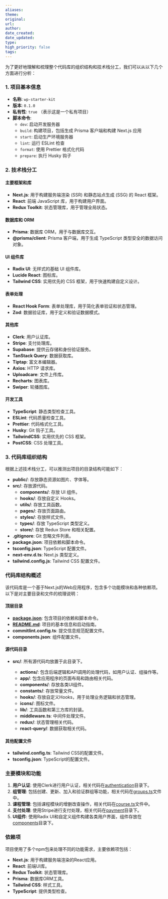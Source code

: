 ```yaml
---
aliases: 
theme: 
original: 
url: 
author: 
date_created: 
date_updated: 
type: 
high_priority: false
tags:
---
```

为了更好地理解和梳理整个代码库的组织结构和技术栈分工，我们可以从以下几个方面进行分析：

### 1. 项目基本信息

- **名称**: `wp-starter-kit`
- **版本**: `0.1.0`
- **私有性**: `true` （表示这是一个私有项目）
- **脚本命令**:
    - `dev`: 启动开发服务器
    - `build`: 构建项目，包括生成 Prisma 客户端和构建 Next.js 应用
    - `start`: 启动生产环境服务器
    - `lint`: 运行 ESLint 检查
    - `format`: 使用 Prettier 格式化代码
    - `prepare`: 执行 Husky 钩子

### 2. 技术栈分工

#### 主要框架和库

- **Next.js**: 用于构建服务端渲染 (SSR) 和静态站点生成 (SSG) 的 React 框架。
- **React**: 前端 JavaScript 库，用于构建用户界面。
- **Redux Toolkit**: 状态管理库，用于管理全局状态。

#### 数据库和 ORM

- **Prisma**: 数据库 ORM，用于与数据库交互。
- **@prisma/client**: Prisma 客户端，用于生成 TypeScript 类型安全的数据访问对象。

#### UI 组件库

- **Radix UI**: 无样式的基础 UI 组件库。
- **Lucide React**: 图标库。
- **Tailwind CSS**: 实用优先的 CSS 框架，用于快速构建自定义设计。

#### 表单处理

- **React Hook Form**: 表单处理库，用于简化表单验证和状态管理。
- **Zod**: 数据验证库，用于定义和验证数据模式。

#### 其他库

- **Clerk**: 用户认证库。
- **Stripe**: 支付处理库。
- **Supabase**: 提供云存储和身份验证服务。
- **TanStack Query**: 数据获取库。
- **Tiptap**: 富文本编辑器。
- **Axios**: HTTP 请求库。
- **Uploadcare**: 文件上传库。
- **Recharts**: 图表库。
- **Swiper**: 轮播图库。

#### 开发工具

- **TypeScript**: 静态类型检查工具。
- **ESLint**: 代码质量检查工具。
- **Prettier**: 代码格式化工具。
- **Husky**: Git 钩子工具。
- **TailwindCSS**: 实用优先的 CSS 框架。
- **PostCSS**: CSS 处理工具。

### 3. 代码库组织结构

根据上述技术栈分工，可以推测出项目的目录结构可能如下：

- **public/**: 存放静态资源如图片、字体等。
- **src/**: 存放源代码。
    - **components/**: 存放 UI 组件。
    - **hooks/**: 存放自定义 Hooks。
    - **utils/**: 存放工具函数。
    - **pages/**: 存放页面路由。
    - **styles/**: 存放样式文件。
    - **types/**: 存放 TypeScript 类型定义。
    - **store/**: 存放 Redux Store 和相关配置。
- **.gitignore**: Git 忽略文件列表。
- **package.json**: 项目依赖和脚本命令。
- **tsconfig.json**: TypeScript 配置文件。
- **next-env.d.ts**: Next.js 类型定义。
- **tailwind.config.js**: Tailwind CSS 配置文件。


### 代码库结构概述

该代码库是一个基于Next.js的Web应用程序，包含多个功能模块和各种依赖项。以下是对主要目录和文件的梳理说明：

#### 顶层目录

- **[package.json](javascript:void(0))**: 包含项目的依赖和脚本命令。
- **[README.md](javascript:void(0))**: 项目的基本信息和启动指南。
- **commitlint.config.ts**: 提交信息规范配置文件。
- **components.json**: 组件配置文件。

#### 源代码目录

- **src/**: 所有源代码均放置于此目录下。
    
    - **actions/**: 包含后端逻辑和API调用的处理代码，如用户认证、组操作等。
    - **app/**: 包含应用程序的页面布局和路由相关代码。
    - **components/**: 存放各类UI组件。
    - **constants/**: 存放常量文件。
    - **hooks/**: 存放自定义Hooks，用于处理业务逻辑和状态管理。
    - **icons/**: 图标文件。
    - **lib/**: 工具函数和第三方库的封装。
    - **middleware.ts**: 中间件处理文件。
    - **redux/**: 状态管理相关代码。
    - **react-query/**: 数据获取相关代码。

#### 其他配置文件

- **tailwind.config.ts**: Tailwind CSS的配置文件。
- **tsconfig.json**: TypeScript的配置文件。

### 主要模块和功能

1. **用户认证**: 使用Clerk进行用户认证，相关代码在[authentication](javascript:void(0))目录下。
2. **组管理**: 包括创建、更新、加入和验证群组等功能，相关代码在[groups.ts](javascript:void(0))文件中。
3. **课程管理**: 包括课程模块的增删改查操作，相关代码在[course.ts](javascript:void(0))文件中。
4. **支付处理**: 使用Stripe进行支付处理，相关代码在[payment](javascript:void(0))目录下。
5. **UI组件**: 使用Radix UI和自定义组件构建各类用户界面，组件存放在[components](javascript:void(0))目录下。

### 依赖项

项目使用了多个npm包来处理不同的功能需求，主要依赖项包括：

- **Next.js**: 用于构建服务端渲染的React应用。
- **React**: 前端UI库。
- **Redux Toolkit**: 状态管理库。
- **Prisma**: 数据库ORM工具。
- **Tailwind CSS**: 样式工具。
- **TypeScript**: 提供类型检查。